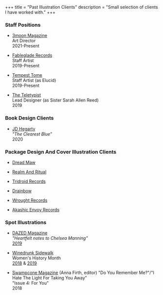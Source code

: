 +++
title = "Past Illustration Clients"
description = "Small selection of clients I have worked with."
+++

<!--

The following is a semi-complete list of companies and publications I have done illustration for, as well as relevant links.

If you are looking for an abbreviated history of my sequential art and comix work, [please refer to the Bibliography section](/catalogue/bibliography) for a list of appearances.

For a wide range of examples of my abilities in regards to sequential art, [please refer to the Sequential Art page](/sequential) in the navbar above; for illustration and fine art samples, please click on the "Illustration" link above, [or click here.](/illustration).

If you would like my illustrative talents on your next release, [please click here.](/contact)
-->

### Staff Positions

*  [3moon Magazine](https://3moonmagazine.com)   
   Art Director   
   2021-Present   

*  [Fableglade Records](https://www.facebook.com/fablegladerecords)   
   Staff Artist   
   2019-Present   

*  [Tempest Tome](https://www.tempesttomegames.com/cultus)   
   Staff Artist (as Elucid)   
   2019-Present   

*  [The Teletypist](https://theteletypist.com/)   
   Lead Designer (as Sister Sarah Allen Reed)   
   2019   

### Book Design Clients

*  [JD Hegarty](https://www.jdhegarty.com/)   
   _"The Clearest Blue"_   
   2020   

### Package Design And Cover Illustration Clients

*  [Dread Maw](https://dreadmaw.bandcamp.com)

*  [Realm And Ritual](https://realmandritual.bandcamp.com)

*  [Tridroid Records](https://tridroid.bandcamp.com)

*  [Drainbow](https://drainbow1.bandcamp.com)

*  [Wrought Records](https://wroughtrecords.bandcamp.com)

*  [Akashic Envoy Records](https://www.metal-archives.com/labels/Akashic_Envoy_Records/49477)


### Spot Illustrations

*  [DAZED Magazine](http://dazeddigital.com/)  
   _"Heartfelt notes to Chelsea Manning"_   
   [2019](http://www.dazeddigital.com/politics/article/43842/1/chelsea-manning-solitary-confinement-allies-friends-share-support)

*  [Winedrunk Sidewalk](http://winedrunksidewalk.blogspot.com/)  
   Women's History Month   
   [2018](http://winedrunksidewalk.blogspot.com/2018/03/day-four-hundred-and-six.html) & [2019](http://winedrunksidewalk.blogspot.com/2019/03/day-eight-hundred-and-one.html?m=1)

* [Swampcone Magazine](https://swampconemag.net/) (Anna Firth, editor)
   "Do You Remember Me?"/"I Hate The Light For Taking You Away"   
   "Issue 4: For You"  
   2018
